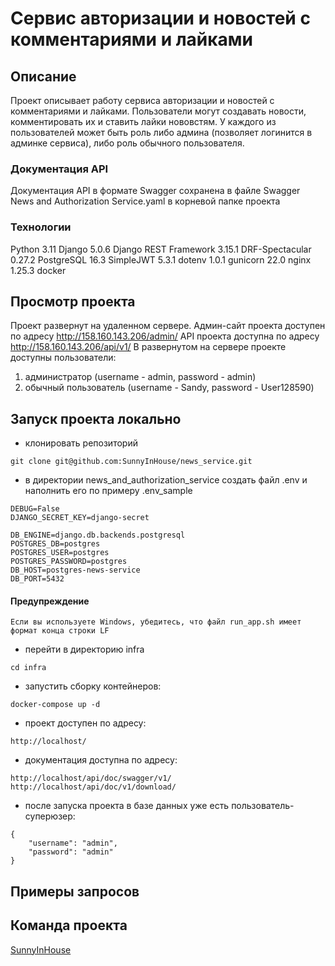 # Cервис авторизации и новостей с комментариями и лайками

## Описание

Проект описывает работу сервиса авторизации и новостей с комментариями и лайками.
Пользователи могут создавать новости, комментировать их и ставить лайки нововстям.
У каждого из пользователей может быть роль либо админа (позволяет логинится в админке
сервиса), либо роль обычного пользователя.

### Документация API

Документация API в формате Swagger сохранена в файле Swagger News and Authorization Service.yaml
в корневой папке проекта

### Технологии

Python 3.11
Django 5.0.6
Django REST Framework 3.15.1
DRF-Spectacular 0.27.2
PostgreSQL 16.3
SimpleJWT 5.3.1
dotenv 1.0.1
gunicorn 22.0
nginx 1.25.3
docker

## Просмотр проекта

Проект развернут на удаленном сервере. 
Админ-сайт проекта доступен по адресу http://158.160.143.206/admin/
API проекта доступна по адресу http://158.160.143.206/api/v1/
В развернутом на сервере проекте доступны пользователи:
1. администратор (username - admin, password - admin)
2. обычный пользователь (username - Sandy, password - User128590)

## Запуск проекта локально

- клонировать репозиторий

```
git clone git@github.com:SunnyInHouse/news_service.git
```

- в директории  news_and_authorization_service создать файл .env и наполнить его по примеру .env_sample

```
DEBUG=False
DJANGO_SECRET_KEY=django-secret

DB_ENGINE=django.db.backends.postgresql
POSTGRES_DB=postgres
POSTGRES_USER=postgres
POSTGRES_PASSWORD=postgres
DB_HOST=postgres-news-service
DB_PORT=5432
```

#### Предупреждение

```
Если вы используете Windows, убедитесь, что файл run_app.sh имеет формат конца строки LF
```

- перейти в директорию infra

```
cd infra 
```

- запустить сборку контейнеров:

```
docker-compose up -d
```

- проект доступен по адресу:

```
http://localhost/
```
- документация доступна по адресу:

```
http://localhost/api/doc/swagger/v1/
http://localhost/api/doc/v1/download/
```

- после запуска проекта в базе данных уже есть пользователь-суперюзер:

```
{
    "username": "admin",
    "password": "admin"
}
```

## Примеры запросов


## Команда проекта

[SunnyInHouse](https://github.com/SunnyInHouse)


